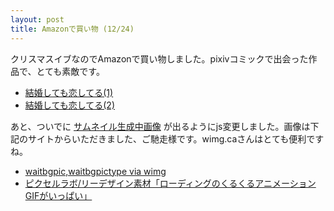 ```yaml
---
layout: post
title: Amazonで買い物 (12/24)
---
```


クリスマスイブなのでAmazonで買い物しました。pixivコミックで出会った作品で、とても素敵です。

- [結婚しても恋してる(1)](http://amzn.to/2hSwRHD)
- [結婚しても恋してる(2)](http://amzn.to/2hSJkeq)

あと、ついでに [サムネイル生成中画像](https://xinolinx.github.io/images/icon_loader_b_ww_02_s1.gif) が出るようにjs変更しました。画像は下記のサイトからいただきました、ご馳走様です。wimg.caさんはとても便利ですね。

- [waitbgpic,waitbgpictype via wimg](http://wimg.ca/manual#options_bgi)
- [ピクセルラボ/リーデザイン素材「ローディングのくるくるアニメーションGIFがいっぱい」](http://www.pixelimage.jp/blog/2012/04/loading_icon.html)
